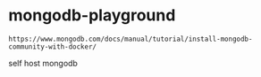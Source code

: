 # mongodb-playground

```
https://www.mongodb.com/docs/manual/tutorial/install-mongodb-community-with-docker/

```

self host mongodb

